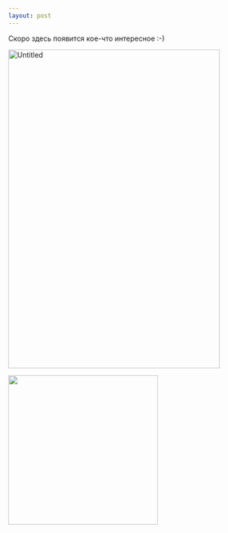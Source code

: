 ```yaml
---
layout: post
---
```


<!--
***

Человеку надо мало:  
чтоб искал  
и находил.  
Чтоб имелись для начала  
Друг ---  
&emsp;&emsp;&emsp;&emsp; один  
и враг ---  
&emsp;&emsp;&emsp;&emsp;&emsp; один...  
Человеку надо мало:  
чтоб тропинка вдаль вела.  
Чтоб жила на свете  
мама.  
Сколько нужно ей ---  
&emsp;&emsp;&emsp;&emsp;&emsp;&emsp;&emsp;&emsp;&emsp;&emsp; жила..  

Человеку надо мало:  
после грома ---  
&emsp;&emsp;&emsp;&emsp;&emsp;&emsp;&emsp; тишину.  
Голубой клочок тумана.  
Жизнь ---  
&emsp;&emsp;&emsp;&emsp; одну.  
И смерть ---  
&emsp;&emsp;&emsp;&emsp;&emsp; одну.  
Утром свежую газету ---  
с Человечеством родство.  
И всего одну планету:  
Землю!  
Только и всего.  
И ---  
&emsp;&emsp; межзвездную дорогу  
да мечту о скоростях.  
Это, в сущности,---  
&emsp;&emsp;&emsp;&emsp;&emsp;&emsp;&emsp;&emsp; немного.  
Это, в общем-то,--- пустяк.  
Невеликая награда.  
Невысокий пьедестал.  
Человеку  
&emsp;&emsp;&emsp;&emsp;&emsp; мало  
&emsp;&emsp;&emsp;&emsp;&emsp;&emsp;&emsp;&emsp; надо.  
Лишь бы дома кто-то  
ждал.

*Роберт Рождественский*

***


# Человечник #

Мы с Катей поженились. 



Мы очень хотели, чтобы у наших друзей остались счастливые воспоминания об этом моменте. 



Для этого мы придумали Человечник. Мы приехали на остров недалеко от Калязина и провели на нём день и ночь.  

-->

<!--
<a data-flickr-embed="true"  href="https://www.flickr.com/gp/dmitry_kolesnikov/h1scPv" title="Untitled"><img src="https://live.staticflickr.com/65535/48732735491_37bb911ab4_z.jpg" width="424" height="640" alt="Untitled"></a><script async src="//embedr.flickr.com/assets/client-code.js" charset="utf-8"></script>
-->

Скоро здесь появится кое-что интересное :-)
<!--
<a data-flickr-embed="true"  href="https://www.flickr.com/gp/dmitry_kolesnikov/7n453Q" title="Untitled"><img src="https://live.staticflickr.com/65535/48733587537_de4f1928af_z.jpg" width="424" height="640" alt="Untitled"></a><script async src="//embedr.flickr.com/assets/client-code.js" charset="utf-8"></script>
-->


<a data-flickr-embed="true" data-context="true"  href="https://www.flickr.com/gp/dmitry_kolesnikov/9q8Ayb" title="Untitled"><img src="https://live.staticflickr.com/65535/48732735491_37bb911ab4_z.jpg" width="424" height="640" alt="Untitled"></a><script async src="//embedr.flickr.com/assets/client-code.js" charset="utf-8"></script>


<img src="https://i.imgur.com/bnEFbYN.jpg" width="300" />

<!--
<a data-flickr-embed="true" data-context="true"  href="https://www.flickr.com/gp/dmitry_kolesnikov/xjzA3R" title="Untitled"><img src="https://live.staticflickr.com/65535/48732735491_37bb911ab4_z.jpg" width="424" height="640" alt="Untitled"></a><script async src="//embedr.flickr.com/assets/client-code.js" charset="utf-8"></script>
-->
